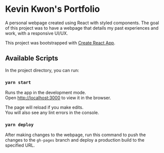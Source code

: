 # Kevin Kwon's Portfolio

A personal webpage created using React with styled components. The goal of this project was to have a webpage
that details my past experiences and work, with a responsive UI/UX.

This project was bootstrapped with [Create React App](https://github.com/facebook/create-react-app).

## Available Scripts

In the project directory, you can run:

### `yarn start`

Runs the app in the development mode.<br />
Open [http://localhost:3000](http://localhost:3000) to view it in the browser.

The page will reload if you make edits.<br />
You will also see any lint errors in the console.

### `yarn deploy`

After making changes to the webpage, run this command to push the changes to the `gh-pages` branch and deploy a production
build to the specified URL.
